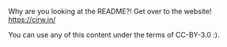 Why are you looking at the README?! Get over to the website!
https://cirw.in/

You can use any of this content under the terms of CC-BY-3.0 :).
